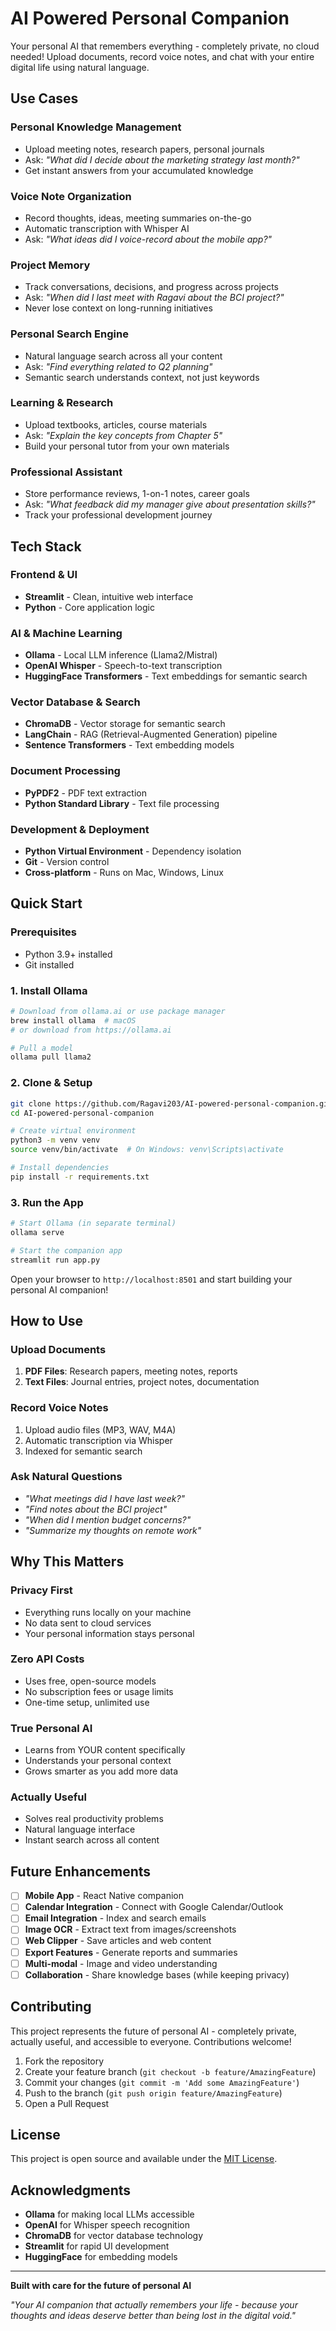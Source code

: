 # AI Powered Personal Companion

Your personal AI that remembers everything - completely private, no cloud needed! Upload documents, record voice notes, and chat with your entire digital life using natural language.

## Use Cases

### Personal Knowledge Management
- Upload meeting notes, research papers, personal journals
- Ask: *"What did I decide about the marketing strategy last month?"*
- Get instant answers from your accumulated knowledge

### Voice Note Organization
- Record thoughts, ideas, meeting summaries on-the-go
- Automatic transcription with Whisper AI
- Ask: *"What ideas did I voice-record about the mobile app?"*

### Project Memory
- Track conversations, decisions, and progress across projects
- Ask: *"When did I last meet with Ragavi about the BCI project?"*
- Never lose context on long-running initiatives

### Personal Search Engine
- Natural language search across all your content
- Ask: *"Find everything related to Q2 planning"*
- Semantic search understands context, not just keywords

### Learning & Research
- Upload textbooks, articles, course materials
- Ask: *"Explain the key concepts from Chapter 5"*
- Build your personal tutor from your own materials

### Professional Assistant
- Store performance reviews, 1-on-1 notes, career goals
- Ask: *"What feedback did my manager give about presentation skills?"*
- Track your professional development journey

## Tech Stack

### Frontend & UI
- **Streamlit** - Clean, intuitive web interface
- **Python** - Core application logic

### AI & Machine Learning
- **Ollama** - Local LLM inference (Llama2/Mistral)
- **OpenAI Whisper** - Speech-to-text transcription
- **HuggingFace Transformers** - Text embeddings for semantic search

### Vector Database & Search
- **ChromaDB** - Vector storage for semantic search
- **LangChain** - RAG (Retrieval-Augmented Generation) pipeline
- **Sentence Transformers** - Text embedding models

### Document Processing
- **PyPDF2** - PDF text extraction
- **Python Standard Library** - Text file processing

### Development & Deployment
- **Python Virtual Environment** - Dependency isolation
- **Git** - Version control
- **Cross-platform** - Runs on Mac, Windows, Linux

## Quick Start

### Prerequisites
- Python 3.9+ installed
- Git installed

### 1. Install Ollama
```bash
# Download from ollama.ai or use package manager
brew install ollama  # macOS
# or download from https://ollama.ai

# Pull a model
ollama pull llama2
```

### 2. Clone & Setup
```bash
git clone https://github.com/Ragavi203/AI-powered-personal-companion.git
cd AI-powered-personal-companion

# Create virtual environment
python3 -m venv venv
source venv/bin/activate  # On Windows: venv\Scripts\activate

# Install dependencies
pip install -r requirements.txt
```

### 3. Run the App
```bash
# Start Ollama (in separate terminal)
ollama serve

# Start the companion app
streamlit run app.py
```

Open your browser to `http://localhost:8501` and start building your personal AI companion!

## How to Use

### Upload Documents
1. **PDF Files**: Research papers, meeting notes, reports
2. **Text Files**: Journal entries, project notes, documentation

### Record Voice Notes
1. Upload audio files (MP3, WAV, M4A)
2. Automatic transcription via Whisper
3. Indexed for semantic search

### Ask Natural Questions
- *"What meetings did I have last week?"*
- *"Find notes about the BCI project"*
- *"When did I mention budget concerns?"*
- *"Summarize my thoughts on remote work"*

## Why This Matters

### Privacy First
- Everything runs locally on your machine
- No data sent to cloud services
- Your personal information stays personal

### Zero API Costs
- Uses free, open-source models
- No subscription fees or usage limits
- One-time setup, unlimited use

### True Personal AI
- Learns from YOUR content specifically
- Understands your personal context
- Grows smarter as you add more data

### Actually Useful
- Solves real productivity problems
- Natural language interface
- Instant search across all content

## Future Enhancements

- [ ] **Mobile App** - React Native companion
- [ ] **Calendar Integration** - Connect with Google Calendar/Outlook
- [ ] **Email Integration** - Index and search emails
- [ ] **Image OCR** - Extract text from images/screenshots
- [ ] **Web Clipper** - Save articles and web content
- [ ] **Export Features** - Generate reports and summaries
- [ ] **Multi-modal** - Image and video understanding
- [ ] **Collaboration** - Share knowledge bases (while keeping privacy)

## Contributing

This project represents the future of personal AI - completely private, actually useful, and accessible to everyone. Contributions welcome!

1. Fork the repository
2. Create your feature branch (`git checkout -b feature/AmazingFeature`)
3. Commit your changes (`git commit -m 'Add some AmazingFeature'`)
4. Push to the branch (`git push origin feature/AmazingFeature`)
5. Open a Pull Request

## License

This project is open source and available under the [MIT License](LICENSE).

## Acknowledgments

- **Ollama** for making local LLMs accessible
- **OpenAI** for Whisper speech recognition
- **ChromaDB** for vector database technology
- **Streamlit** for rapid UI development
- **HuggingFace** for embedding models

---

**Built with care for the future of personal AI**

*"Your AI companion that actually remembers your life - because your thoughts and ideas deserve better than being lost in the digital void."*
